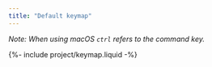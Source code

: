 ```yaml
---
title: "Default keymap"
---
```

*Note: When using macOS `ctrl` refers to the command key.*

{%- include project/keymap.liquid -%}
